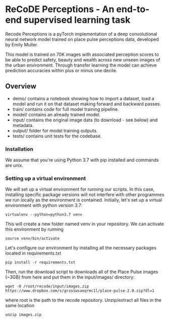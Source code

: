 # ReCoDE Perceptions - An end-to-end supervised learning task

Recode Perceptions is a pyTorch implementation of a deep convolutional neural network model trained on place pulse perceptions data, developed by Emily Muller.

This model is trained on 70K images with associated perception scores to be able to predict safety, beauty and wealth across new unseen images of the urban environment. Through transfer learning the model can achieve prediction accuracies within plus or minus one decile.

## Overview

- demo/ contains a notebook showing how to import a dataset, load a model and run it on that dataset making forward and backward passes.
- train/ contains code for full model training pipeline.
- model/ contains an already trained model.
- input/ contains the original image data (to download - see below) and metadata.
- output/ folder for model training outputs.
- tests/ contains unit tests for the codebase.

### Installation

We assume that you're using Python 3.7 with pip installed and commands are unix.

### Setting up a virtual environment

We will set up a virtual environment for running our scripts. In this case, installing specific package versions will not interfere with other programmes we run locally as the environment is contained. Initially, let's set up a virtual environment with python version 3.7:

```
virtualenv --python=python3.7 venv
```

This will create a new folder named venv in your repository. We can activate this environment by running

```
source venv/bin/activate
```

Let's configure our environment by installing all the necessary packages located in requirements.txt

```
pip install -r requirements.txt
```

Then, run the download script to downloads all of the Place Pulse images (~3GB) from here and put them in the input/images/ directory:

```
wget -O /root/recode/input/images.zip https://www.dropbox.com/s/grzoiwsaeqrmc1l/place-pulse-2.0.zip?dl=1
```

where root is the path to the recode repository. Unzip/extract all files in the same location

```
unzip images.zip
```



